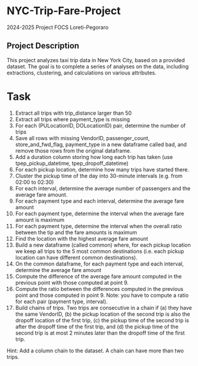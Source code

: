 # NYC-Trip-Fare-Project
2024-2025 Project FOCS
Loreti-Pegoraro
## Project Description
This project analyzes taxi trip data in New York City, based on a provided dataset. The goal is to complete a series of analyses on the data, including extractions, clustering, and calculations on various attributes.

# Task
1. Extract all trips with trip_distance larger than 50
2. Extract all trips where payment_type is missing
3. For each (PULocationID, DOLocationID) pair, determine the number of trips
4. Save all rows with missing VendorID, passenger_count, store_and_fwd_flag, payment_type in a new dataframe called bad, and remove those rows from the original dataframe.
5. Add a duration column storing how long each trip has taken (use tpep_pickup_datetime, tpep_dropoff_datetime)
6. For each pickup location, determine how many trips have started there.
7. Cluster the pickup time of the day into 30-minute intervals (e.g. from 02:00 to 02:30)
8. For each interval, determine the average number of passengers and the average fare amount.
9. For each payment type and each interval, determine the average fare amount
10. For each payment type, determine the interval when the average fare amount is maximum
11. For each payment type, determine the interval when the overall ratio between the tip and the fare amounts is maximum
12. Find the location with the highest average fare amount
13. Build a new dataframe (called common) where, for each pickup location we keep all trips to the 5 most common destinations (i.e. each pickup location can have different common destinations).
14. On the common dataframe, for each payment type and each interval, determine the average fare amount
15. Compute the difference of the average fare amount computed in the previous point with those computed at point 9.
16. Compute the ratio between the differences computed in the previous point and those computed in point 9. Note: you have to compute a ratio for each pair (payment type, interval).
17. Build chains of trips. Two trips are consecutive in a chain if (a) they have the same VendorID, (b) the pickup location of the second trip is also the dropoff location of the first trip, (c) the 
    pickup time of the second trip is after the dropoff time of the first trip, and (d) the pickup time of the second trip is at most 2 minutes later than the dropoff time of the first trip.

Hint: Add a column chain to the dataset. A chain can have more than two trips.
